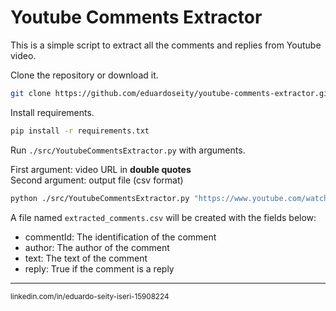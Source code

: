 # Youtube Comments Extractor

This is a simple script to extract all the comments and replies from Youtube video.

Clone the repository or download it.
```bash
git clone https://github.com/eduardoseity/youtube-comments-extractor.git
```

Install requirements.
```bash
pip install -r requirements.txt
```

Run `./src/YoutubeCommentsExtractor.py` with arguments.

First argument: video URL in **double quotes**<br>
Second argument: output file (csv format)

```bash
python ./src/YoutubeCommentsExtractor.py "https://www.youtube.com/watch?v=3G_oOVjqA8k" extracted_comments.csv
```

A file named `extracted_comments.csv` will be created with the fields below:
* commentId: The identification of the comment
* author: The author of the comment
* text: The text of the comment
* reply: True if the comment is a reply
---
<small>linkedin.com/in/eduardo-seity-iseri-15908224</small>